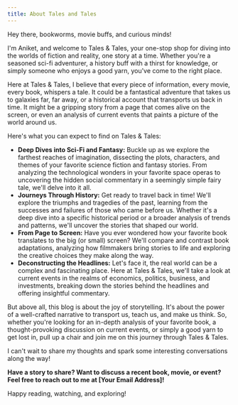 ```yaml
---
title: About Tales and Tales
---
```


Hey there, bookworms, movie buffs, and curious minds!

I'm Aniket, and welcome to Tales & Tales, your one-stop shop for diving into the worlds of fiction and reality, one story at a time. Whether you're a seasoned sci-fi adventurer, a history buff with a thirst for knowledge, or simply someone who enjoys a good yarn, you've come to the right place.

Here at Tales & Tales, I believe that every piece of information, every movie, every book, whispers a tale. It could be a fantastical adventure that takes us to galaxies far, far away, or a historical account that transports us back in time. It might be a gripping story from a page that comes alive on the screen, or even an analysis of current events that paints a picture of the world around us.

Here's what you can expect to find on Tales & Tales:

- **Deep Dives into Sci-Fi and Fantasy:** Buckle up as we explore the farthest reaches of imagination, dissecting the plots, characters, and themes of your favorite science fiction and fantasy stories. From analyzing the technological wonders in your favorite space operas to uncovering the hidden social commentary in a seemingly simple fairy tale, we'll delve into it all.
- **Journeys Through History:** Get ready to travel back in time! We'll explore the triumphs and tragedies of the past, learning from the successes and failures of those who came before us. Whether it's a deep dive into a specific historical period or a broader analysis of trends and patterns, we'll uncover the stories that shaped our world.
- **From Page to Screen:** Have you ever wondered how your favorite book translates to the big (or small) screen? We'll compare and contrast book adaptations, analyzing how filmmakers bring stories to life and exploring the creative choices they make along the way.
- **Deconstructing the Headlines:** Let's face it, the real world can be a complex and fascinating place. Here at Tales & Tales, we'll take a look at current events in the realms of economics, politics, business, and investments, breaking down the stories behind the headlines and offering insightful commentary.

But above all, this blog is about the joy of storytelling. It's about the power of a well-crafted narrative to transport us, teach us, and make us think. So, whether you're looking for an in-depth analysis of your favorite book, a thought-provoking discussion on current events, or simply a good yarn to get lost in, pull up a chair and join me on this journey through Tales & Tales.

I can't wait to share my thoughts and spark some interesting conversations along the way!

**Have a story to share? Want to discuss a recent book, movie, or event? Feel free to reach out to me at [Your Email Address]!**

Happy reading, watching, and exploring!